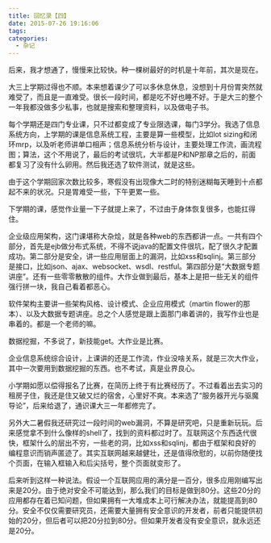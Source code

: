 ```yaml
---
title: 回忆录【四】
date: 2015-07-26 19:16:06
tags:
categories:
  - 杂记
---
```


后来，我才想通了，慢慢来比较快。种一棵树最好的时机是十年前，其次是现在。

大三上学期过得也不顺。本来想着课少了可以多休息休息，没想到十月份胃突然就难受了，而且是一直难受。很长一段时间，都是吃不好也睡不好。于是大三的整个一年我都没做多少私事，也就是搜索和整理资料，以及做电子书。<!--more-->

每个学期还是四门专业课，只不过都变成了专业限选课，每门3学分。我选了信息系统方向，上学期的课是信息系统工程，主要是算一些模型，比如lot sizing和闭环mrp，以及听老师讲单口相声；信息系统分析与设计，主要处理工作流，画流程图；算法，这个不用说了，最后的考试很坑，大半都是P和NP那章之后的，前面都复习了没有什么卵用。然后我还选了软件测试，就是这些。

由于这个学期回家次数比较多，寒假没有出现像大二时的特别迷糊每天睡到十点都起不来的状况。只是胃难受一些，下午更累一些。

下学期的课，感觉作业量一下子就提上来了，不过由于身体恢复很多，也能扛得住。

企业级应用架构，这门课堪称大杂烩，就是各种web的东西都讲一点。一共有四个部分，首先是ejb做分布式系统，不得不说java的配置文件很坑，配了很久才配置成功。第二部分是安全，讲一些应用层面上的漏洞，比如xss和sqlinj。第三部分是接口，比如json、ajax、websocket、wsdl、restful。第四部分是“大数据专题讲座”。还有一些零零散散的组件。大作业做到最后，基本上是把一些无关的组件强行拼一块，我自己看着都恶心。

软件架构主要讲一些架构风格、设计模式、企业应用模式（martin flower的那本）、以及大数据专题讲座。总之个人感觉是跟上面那门串着讲的，我写作业也是串着的。都是一个老师的嘛。

数据挖掘，不多说了，新技能get。大作业是比赛。

企业信息系统综合设计，上课讲的还是工作流，作业没啥关系，就是三次大作业，其中一次要用到数据挖掘的东西。也不考试，真是业界良心。

小学期如愿以偿得报名了比赛，在简历上终于有比赛经历了。不过看着出去实习的租房子住，我还是住又破又烂的宿舍，心里好不爽。本来选了“服务器开光与驱魔导论”，后来给退了，通识课大三一年都修完了。

另外大二暑假我还研究过一段时间的web漏洞，不算是研究吧，只是重新玩玩。后来感觉拿不到什么像样的shell了，找到的资料都过时了。互联网这个东西迭代很快，框架什么的层出不穷，一些老的洞，比如xss和sqlinj，都由于框架和良好的编程意识而销声匿迹了。其实互联网越来越健壮，还是值得欣慰的，以前你随便找个页面，在输入框输入和后尖括号，整个页面就变形了。

后来听到这样一种说法。假设一个互联网应用的满分是一百分，很多应用刚编写出来是20分。由于绝对安全不可能达到，那么我们的目标是做到80分。这些20分的应用都存在着已知问题，但如果拥有一大堆成本上可行解决办法，就能提高到80分。安全不仅仅需要研究员，还需要大量拥有安全意识的开发者，前者只能提供初始的20分，但后者可以把20分拉到80分。但如果开发者没有安全意识，就永远还是20分。